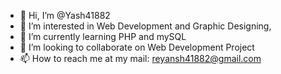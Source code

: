 - 👋 Hi, I’m @Yash41882
- 👀 I’m interested in Web Development and Graphic Designing,
- 🌱 I’m currently learning PHP and mySQL
- 💞️ I’m looking to collaborate on Web Development Project
- 📫 How to reach me at my mail: reyansh41882@gmail.com

<!---
Yash41882/Yash41882 is a ✨ special ✨ repository because its `README.md` (this file) appears on your GitHub profile.
You can click the Preview link to take a look at your changes.
--->
